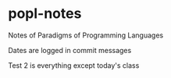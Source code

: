 # popl-notes
Notes of Paradigms of Programming Languages

Dates are logged in commit messages

Test 2 is everything except today's class
